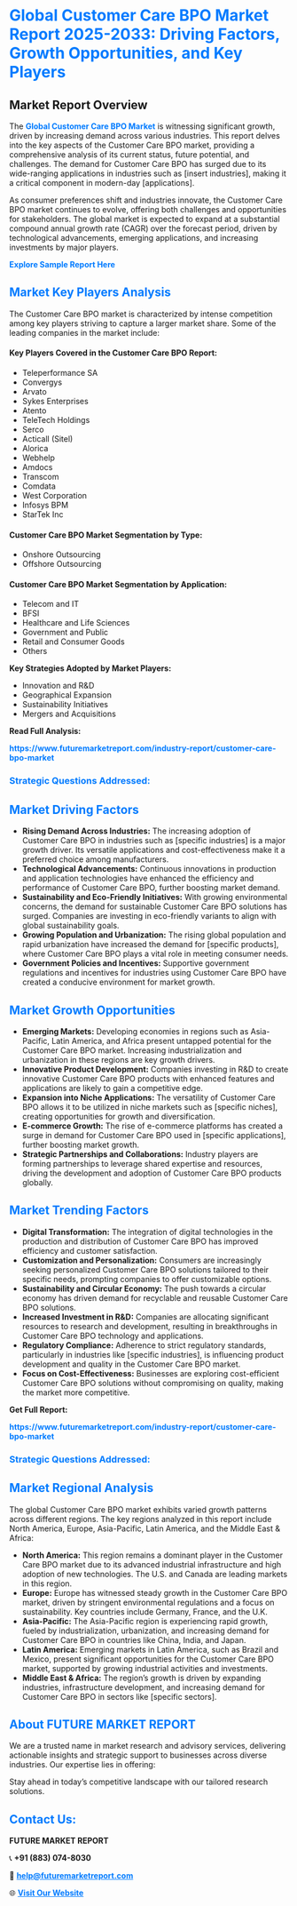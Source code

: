 <h1 style="color: #007BFF;">Global Customer Care BPO Market Report 2025-2033: Driving Factors, Growth Opportunities, and Key Players</h1>

<section id="overview">
<h2>Market Report Overview</h2>
<p>The <a href="https://www.futuremarketreport.com/industry-report/customer-care-bpo-market" style="color: #007BFF; text-decoration: none;"><strong>Global Customer Care BPO Market</strong></a> is witnessing significant growth, driven by increasing demand across various industries. This report delves into the key aspects of the Customer Care BPO market, providing a comprehensive analysis of its current status, future potential, and challenges. The demand for Customer Care BPO has surged due to its wide-ranging applications in industries such as [insert industries], making it a critical component in modern-day [applications].</p>
<p>As consumer preferences shift and industries innovate, the Customer Care BPO market continues to evolve, offering both challenges and opportunities for stakeholders. The global market is expected to expand at a substantial compound annual growth rate (CAGR) over the forecast period, driven by technological advancements, emerging applications, and increasing investments by major players.</p>
</section>

<section id="overview">
<p><a href="https://www.futuremarketreport.com/request-sample/reportId=26699" style="color: #007BFF; text-decoration: none;"><strong>Explore Sample Report Here</strong></a></p>
</section>

<section id="key-players">
<h2 style="color: #007BFF;">Market Key Players Analysis</h2>
<p>The Customer Care BPO market is characterized by intense competition among key players striving to capture a larger market share. Some of the leading companies in the market include:</p>
<h4>Key Players Covered in the Customer Care BPO Report:</h4>
<ul><li>Teleperformance SA</li><li>Convergys</li><li>Arvato</li><li>Sykes Enterprises</li><li>Atento</li><li>TeleTech Holdings</li><li>Serco</li><li>Acticall (Sitel)</li><li>Alorica</li><li>Webhelp</li><li>Amdocs</li><li>Transcom</li><li>Comdata</li><li>West Corporation</li><li>Infosys BPM</li><li>StarTek Inc</li></ul>
<h4>Customer Care BPO Market Segmentation by Type:</h4>
<ul><li>Onshore Outsourcing</li><li>Offshore Outsourcing</li></ul>

<h4>Customer Care BPO Market Segmentation by Application:</h4>
<ul><li>Telecom and IT</li><li>BFSI</li><li>Healthcare and Life Sciences</li><li>Government and Public</li><li>Retail and Consumer Goods</li><li>Others</li></ul>
<p><strong>Key Strategies Adopted by Market Players:</strong></p>
<ul>
<li>Innovation and R&D</li>
<li>Geographical Expansion</li>
<li>Sustainability Initiatives</li>
<li>Mergers and Acquisitions</li>
</ul>
</section>

<section>
<p><strong>Read Full Analysis: </strong></p><a href="https://www.futuremarketreport.com/industry-report/customer-care-bpo-market" style="color: #007BFF; text-decoration: none;"><strong>https://www.futuremarketreport.com/industry-report/customer-care-bpo-market</strong></a>
<h3 style="color: #007BFF;">Strategic Questions Addressed:</h3>
</section>

<section id="driving-factors">
<h2 style="color: #007BFF;">Market Driving Factors</h2>
<ul>
<li><strong>Rising Demand Across Industries:</strong> The increasing adoption of Customer Care BPO in industries such as [specific industries] is a major growth driver. Its versatile applications and cost-effectiveness make it a preferred choice among manufacturers.</li>
<li><strong>Technological Advancements:</strong> Continuous innovations in production and application technologies have enhanced the efficiency and performance of Customer Care BPO, further boosting market demand.</li>
<li><strong>Sustainability and Eco-Friendly Initiatives:</strong> With growing environmental concerns, the demand for sustainable Customer Care BPO solutions has surged. Companies are investing in eco-friendly variants to align with global sustainability goals.</li>
<li><strong>Growing Population and Urbanization:</strong> The rising global population and rapid urbanization have increased the demand for [specific products], where Customer Care BPO plays a vital role in meeting consumer needs.</li>
<li><strong>Government Policies and Incentives:</strong> Supportive government regulations and incentives for industries using Customer Care BPO have created a conducive environment for market growth.</li>
</ul>
</section>

<section id="growth-opportunities">
<h2 style="color: #007BFF;">Market Growth Opportunities</h2>
<ul>
<li><strong>Emerging Markets:</strong> Developing economies in regions such as Asia-Pacific, Latin America, and Africa present untapped potential for the Customer Care BPO market. Increasing industrialization and urbanization in these regions are key growth drivers.</li>
<li><strong>Innovative Product Development:</strong> Companies investing in R&D to create innovative Customer Care BPO products with enhanced features and applications are likely to gain a competitive edge.</li>
<li><strong>Expansion into Niche Applications:</strong> The versatility of Customer Care BPO allows it to be utilized in niche markets such as [specific niches], creating opportunities for growth and diversification.</li>
<li><strong>E-commerce Growth:</strong> The rise of e-commerce platforms has created a surge in demand for Customer Care BPO used in [specific applications], further boosting market growth.</li>
<li><strong>Strategic Partnerships and Collaborations:</strong> Industry players are forming partnerships to leverage shared expertise and resources, driving the development and adoption of Customer Care BPO products globally.</li>
</ul>
</section>

<section id="trending-factors">
<h2 style="color: #007BFF;">Market Trending Factors</h2>
<ul>
<li><strong>Digital Transformation:</strong> The integration of digital technologies in the production and distribution of Customer Care BPO has improved efficiency and customer satisfaction.</li>
<li><strong>Customization and Personalization:</strong> Consumers are increasingly seeking personalized Customer Care BPO solutions tailored to their specific needs, prompting companies to offer customizable options.</li>
<li><strong>Sustainability and Circular Economy:</strong> The push towards a circular economy has driven demand for recyclable and reusable Customer Care BPO solutions.</li>
<li><strong>Increased Investment in R&D:</strong> Companies are allocating significant resources to research and development, resulting in breakthroughs in Customer Care BPO technology and applications.</li>
<li><strong>Regulatory Compliance:</strong> Adherence to strict regulatory standards, particularly in industries like [specific industries], is influencing product development and quality in the Customer Care BPO market.</li>
<li><strong>Focus on Cost-Effectiveness:</strong> Businesses are exploring cost-efficient Customer Care BPO solutions without compromising on quality, making the market more competitive.</li>
</ul>
</section>

<section>
<p><strong>Get Full Report: </strong></p><a href="https://www.futuremarketreport.com/industry-report/customer-care-bpo-market" style="color: #007BFF; text-decoration: none;"><strong>https://www.futuremarketreport.com/industry-report/customer-care-bpo-market</strong></a>
<h3 style="color: #007BFF;">Strategic Questions Addressed:</h3>
</section>


<section id="regional-analysis">
<h2 style="color: #007BFF;">Market Regional Analysis</h2>
<p>The global Customer Care BPO market exhibits varied growth patterns across different regions. The key regions analyzed in this report include North America, Europe, Asia-Pacific, Latin America, and the Middle East & Africa:</p>
<ul>
<li><strong>North America:</strong> This region remains a dominant player in the Customer Care BPO market due to its advanced industrial infrastructure and high adoption of new technologies. The U.S. and Canada are leading markets in this region.</li>
<li><strong>Europe:</strong> Europe has witnessed steady growth in the Customer Care BPO market, driven by stringent environmental regulations and a focus on sustainability. Key countries include Germany, France, and the U.K.</li>
<li><strong>Asia-Pacific:</strong> The Asia-Pacific region is experiencing rapid growth, fueled by industrialization, urbanization, and increasing demand for Customer Care BPO in countries like China, India, and Japan.</li>
<li><strong>Latin America:</strong> Emerging markets in Latin America, such as Brazil and Mexico, present significant opportunities for the Customer Care BPO market, supported by growing industrial activities and investments.</li>
<li><strong>Middle East & Africa:</strong> The region’s growth is driven by expanding industries, infrastructure development, and increasing demand for Customer Care BPO in sectors like [specific sectors].</li>
</ul>
</section>

<footer>
<h2 style="color: #007BFF;">About FUTURE MARKET REPORT</h2>
<p>We are a trusted name in market research and advisory services, delivering actionable insights and strategic support to businesses across diverse industries. Our expertise lies in offering:</p>

<p>Stay ahead in today’s competitive landscape with our tailored research solutions.</p>

<h2 style="color: #007BFF;">Contact Us:</h2>
<p><strong>FUTURE MARKET REPORT</strong></p>
<p>📞 <strong>+91 (883) 074-8030</strong></p>
<p>📧 <strong><a href="mailto:help@futuremarketreport.com" style="color: #007BFF;">help@futuremarketreport.com</a></strong></p>
<p>🌐 <strong><a href="https://www.futuremarketreport.com/" style="color: #007BFF;">Visit Our Website</a></strong></p>
</footer>
